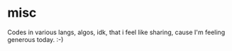 # misc
Codes in various langs, algos, idk, that i feel like sharing, cause I'm feeling generous today. :-)
